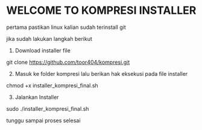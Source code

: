# WELCOME TO KOMPRESI INSTALLER #

pertama pastikan linux kalian sudah terinstall git

jika sudah lakukan langkah berikut

1. Download installer file

git clone https://github.com/toor404/kompresi.git

2. Masuk ke folder kompresi lalu berikan hak eksekusi pada file installer

chmod +x installer_kompresi_final.sh

3. Jalankan Installer

sudo ./installer_kompresi_final.sh

tunggu sampai proses selesai 
